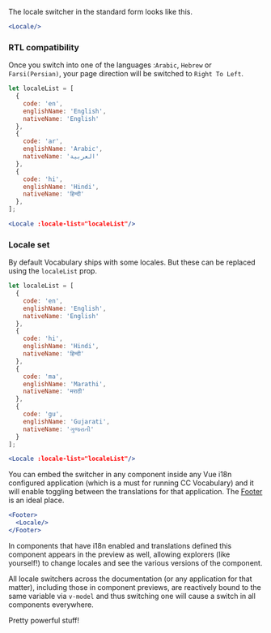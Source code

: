 The locale switcher in the standard form looks like this.

```jsx
<Locale/>
```

### RTL compatibility

Once you switch into one of the languages :`Arabic`, `Hebrew` or `Farsi(Persian)`, your page direction will be switched to `Right To Left`.

```jsx
let localeList = [
  {
    code: 'en',
    englishName: 'English',
    nativeName: 'English'
  },
  {
    code: 'ar',
    englishName: 'Arabic',
    nativeName: 'العربية'
  },
  {
    code: 'hi',
    englishName: 'Hindi',
    nativeName: 'हिन्दी'
  },
];

<Locale :locale-list="localeList"/>
```

### Locale set

By default Vocabulary ships with some locales. But these can be replaced using
the `localeList` prop.

```jsx
let localeList = [
  {
    code: 'en',
    englishName: 'English',
    nativeName: 'English'
  },
  {
    code: 'hi',
    englishName: 'Hindi',
    nativeName: 'हिन्दी'
  },
  {
    code: 'ma',
    englishName: 'Marathi',
    nativeName: 'मराठी'
  },
  {
    code: 'gu',
    englishName: 'Gujarati',
    nativeName: 'ગુજરાતી'
  }
];

<Locale :locale-list="localeList"/>
```

You can embed the switcher in any component inside any Vue i18n configured
application (which is a must for running CC Vocabulary) and it will enable
toggling between the translations for that application. The
[Footer](#/Patterns/Footer) is an ideal place.

```jsx
<Footer>
  <Locale/>
</Footer>
```

In components that have i18n enabled and translations defined this component
appears in the preview as well, allowing explorers (like yourself!) to change 
locales and see the various versions of the component.

All locale switchers across the documentation (or any application for that
matter), including those in component previews, are reactively bound to the same
variable via `v-model` and thus switching one will cause a switch in all
components everywhere.

Pretty powerful stuff!
